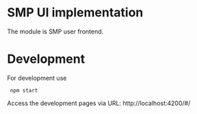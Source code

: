# SMP UI implementation
The module is SMP user frontend. 

# Development
For development use

     npm start

Access the development pages via URL: 
http://localhost:4200/#/
